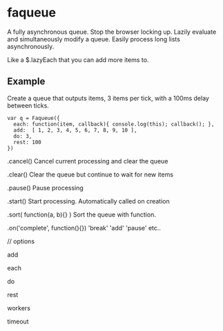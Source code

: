 faqueue
=======

A fully asynchronous queue. Stop the browser locking up. Lazily evaluate and simultaneously modify a queue. Easily process long lists asynchronously.

Like a $.lazyEach that you can add more items to. 

Example
-------

Create a queue that outputs items, 3 items per tick, with a 100ms delay between ticks.

     
    var q = Faqueue({
      each: function(item, callback){ console.log(this); callback(); },
      add:  [ 1, 2, 3, 4, 5, 6, 7, 8, 9, 10 ],
      do: 3,
      rest: 100
    })


.cancel()
Cancel current processing and clear the queue

.clear()
Clear the queue but continue to wait for new items

.pause()
Pause processing

.start()
Start processing. Automatically called on creation

.sort( function(a, b){} )
Sort the queue with function.

.on('complete', function(){})
'break' 'add' 'pause' etc..


// options

add

each

do

rest

workers

timeout

